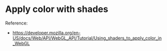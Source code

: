 Apply color with shades
=================================

Reference:  
* https://developer.mozilla.org/en-US/docs/Web/API/WebGL_API/Tutorial/Using_shaders_to_apply_color_in_WebGL
